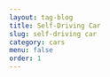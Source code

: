 ```yaml
---
layout: tag-blog
title: Self-Driving Car
slug: self-driving car
category: cars
menu: false
order: 1
---
```

